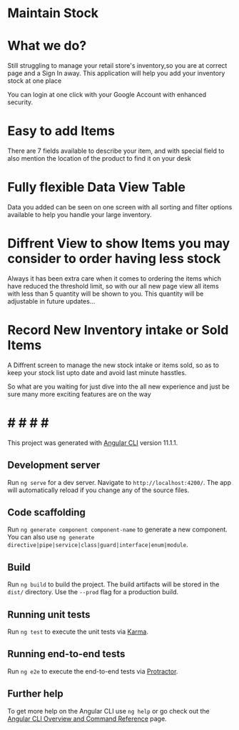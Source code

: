 # Maintain Stock

# What we do?
Still struggling to manage your retail store's inventory,so you are at correct page and a Sign In away. This application will help you add your inventory stock at one place

You can login at one click with your Google Account with enhanced security.


# Easy to add Items
There are 7 fields available to describe your item, and with special field to also mention the location of the product to find it on your desk


# Fully flexible Data View Table
Data you added can be seen on one screen with all sorting and filter options available to help you handle your large inventory.


# Diffrent View to show Items you may consider to order having less stock
Always it has been extra care when it comes to ordering the items which have reduced the threshold limit, so with our all new page view all items with less than 5 quantity will be shown to you. This quantity will be adjustable in future updates...


# Record New Inventory intake or Sold Items
A Diffrent screen to manage the new stock intake or items sold, so as to keep your stock list upto date and avoid last minute hasstles.

So what are you waiting for just dive into the all new experience and just be sure many more exciting features are on the way
# # # # # # 
This project was generated with [Angular CLI](https://github.com/angular/angular-cli) version 11.1.1.

## Development server

Run `ng serve` for a dev server. Navigate to `http://localhost:4200/`. The app will automatically reload if you change any of the source files.

## Code scaffolding

Run `ng generate component component-name` to generate a new component. You can also use `ng generate directive|pipe|service|class|guard|interface|enum|module`.

## Build

Run `ng build` to build the project. The build artifacts will be stored in the `dist/` directory. Use the `--prod` flag for a production build.

## Running unit tests

Run `ng test` to execute the unit tests via [Karma](https://karma-runner.github.io).

## Running end-to-end tests

Run `ng e2e` to execute the end-to-end tests via [Protractor](http://www.protractortest.org/).

## Further help

To get more help on the Angular CLI use `ng help` or go check out the [Angular CLI Overview and Command Reference](https://angular.io/cli) page.
